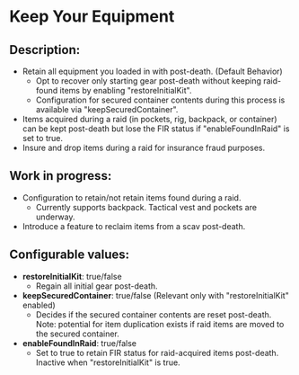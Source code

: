 # Keep Your Equipment

## Description:

- Retain all equipment you loaded in with post-death. (Default Behavior)
   - Opt to recover only starting gear post-death without keeping raid-found items by enabling "restoreInitialKit".
   - Configuration for secured container contents during this process is available via "keepSecuredContainer".
- Items acquired during a raid (in pockets, rig, backpack, or container) can be kept post-death but lose the FIR status if "enableFoundInRaid" is set to true.
- Insure and drop items during a raid for insurance fraud purposes.


## Work in progress:

- Configuration to retain/not retain items found during a raid.
    - Currently supports backpack. Tactical vest and pockets are underway.
- Introduce a feature to reclaim items from a scav post-death.

## Configurable values:

- **restoreInitialKit**: true/false
    - Regain all initial gear post-death.
- **keepSecuredContainer**: true/false (Relevant only with "restoreInitialKit" enabled)
    - Decides if the secured container contents are reset post-death. Note: potential for item duplication exists if raid items are moved to the secured container.
- **enableFoundInRaid**: true/false
    - Set to true to retain FIR status for raid-acquired items post-death. Inactive when "restoreInitialKit" is true.

